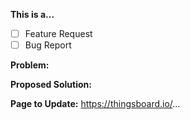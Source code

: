 <!-- Thanks for filing an issue! Before submitting, please fill in the following information. -->

<!--Required Information-->

**This is a...** 
<!-- choose one by changing [ ] to [x] -->
- [ ] Feature Request
- [ ] Bug Report

**Problem:**


**Proposed Solution:**


**Page to Update:**
https://thingsboard.io/...

<!--Optional Information (remove the comment tags around information you would like to include)-->
<!--ThingsBoard Version:-->

<!--Additional Information:-->
